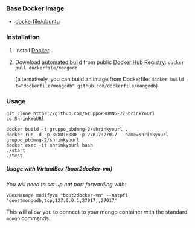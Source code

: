 ### Base Docker Image

* [dockerfile/ubuntu](http://dockerfile.github.io/#/ubuntu)


### Installation

1. Install [Docker](https://www.docker.com/).

2. Download [automated build](https://registry.hub.docker.com/u/dockerfile/mongodb/) from public [Docker Hub Registry](https://registry.hub.docker.com/): `docker pull dockerfile/mongodb`

   (alternatively, you can build an image from Dockerfile: `docker build -t="dockerfile/mongodb" github.com/dockerfile/mongodb`)


### Usage

    git clone https://github.com/GruppoPBDMNG-2/ShrinkYoUrl
    cd ShrinkYoURl

    docker build -t gruppo_pbdmng-2/shrinkyourl .
    docker run -d -p 8080:8080 -p 27017:27017 --name=shrinkyourl gruppo_pbdmng-2/shrinkyourl
    docker exec -it shrinkyourl bash
    ./start
    ./test
   

##### Usage with VirtualBox (boot2docker-vm)

_You will need to set up nat port forwarding with:_  

    VBoxManage modifyvm "boot2docker-vm" --natpf1 "guestmongodb,tcp,127.0.0.1,27017,,27017"

This will allow you to connect to your mongo container with the standard `mongo` commands.
